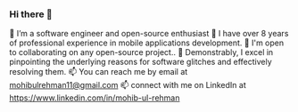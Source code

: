 ### Hi there 👋

🔭 I’m a software engineer and open-source enthusiast
🌱 I have over 8 years of professional experience in mobile applications development.
👯 I'm open to collaborating on any open-source project..
🤔 Demonstrably, I excel in pinpointing the underlying reasons for software glitches and effectively resolving them.
📫 You can reach me by email at mohibulrehman11@gmail.com
📫 connect with me on LinkedIn at https://www.linkedin.com/in/mohib-ul-rehman

